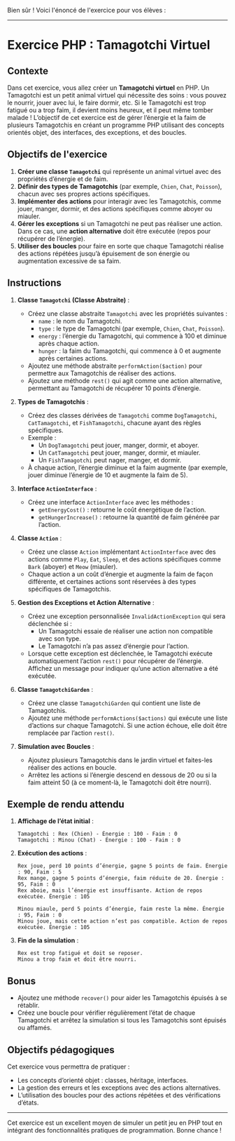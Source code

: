 Bien sûr ! Voici l'énoncé de l'exercice pour vos élèves :

---

# Exercice PHP : Tamagotchi Virtuel

## Contexte

Dans cet exercice, vous allez créer un **Tamagotchi virtuel** en PHP. Un Tamagotchi est un petit animal virtuel qui nécessite des soins : vous pouvez le nourrir, jouer avec lui, le faire dormir, etc. Si le Tamagotchi est trop fatigué ou a trop faim, il devient moins heureux, et il peut même tomber malade ! L’objectif de cet exercice est de gérer l’énergie et la faim de plusieurs Tamagotchis en créant un programme PHP utilisant des concepts orientés objet, des interfaces, des exceptions, et des boucles.

## Objectifs de l'exercice

1. **Créer une classe `Tamagotchi`** qui représente un animal virtuel avec des propriétés d’énergie et de faim.
2. **Définir des types de Tamagotchis** (par exemple, `Chien`, `Chat`, `Poisson`), chacun avec ses propres actions spécifiques.
3. **Implémenter des actions** pour interagir avec les Tamagotchis, comme jouer, manger, dormir, et des actions spécifiques comme aboyer ou miauler.
4. **Gérer les exceptions** si un Tamagotchi ne peut pas réaliser une action. Dans ce cas, une **action alternative** doit être exécutée (repos pour récupérer de l’énergie).
5. **Utiliser des boucles** pour faire en sorte que chaque Tamagotchi réalise des actions répétées jusqu’à épuisement de son énergie ou augmentation excessive de sa faim.

## Instructions

1. **Classe `Tamagotchi` (Classe Abstraite)** :
   - Créez une classe abstraite `Tamagotchi` avec les propriétés suivantes :
     - `name` : le nom du Tamagotchi.
     - `type` : le type de Tamagotchi (par exemple, `Chien`, `Chat`, `Poisson`).
     - `energy` : l’énergie du Tamagotchi, qui commence à 100 et diminue après chaque action.
     - `hunger` : la faim du Tamagotchi, qui commence à 0 et augmente après certaines actions.
   - Ajoutez une méthode abstraite `performAction($action)` pour permettre aux Tamagotchis de réaliser des actions.
   - Ajoutez une méthode `rest()` qui agit comme une action alternative, permettant au Tamagotchi de récupérer 10 points d’énergie.

2. **Types de Tamagotchis** :
   - Créez des classes dérivées de `Tamagotchi` comme `DogTamagotchi`, `CatTamagotchi`, et `FishTamagotchi`, chacune ayant des règles spécifiques.
   - Exemple :
     - Un `DogTamagotchi` peut jouer, manger, dormir, et aboyer.
     - Un `CatTamagotchi` peut jouer, manger, dormir, et miauler.
     - Un `FishTamagotchi` peut nager, manger, et dormir.
   - À chaque action, l’énergie diminue et la faim augmente (par exemple, jouer diminue l’énergie de 10 et augmente la faim de 5).

3. **Interface `ActionInterface`** :
   - Créez une interface `ActionInterface` avec les méthodes :
     - `getEnergyCost()` : retourne le coût énergétique de l’action.
     - `getHungerIncrease()` : retourne la quantité de faim générée par l’action.

4. **Classe `Action`** :
   - Créez une classe `Action` implémentant `ActionInterface` avec des actions comme `Play`, `Eat`, `Sleep`, et des actions spécifiques comme `Bark` (aboyer) et `Meow` (miauler).
   - Chaque action a un coût d’énergie et augmente la faim de façon différente, et certaines actions sont réservées à des types spécifiques de Tamagotchis.

5. **Gestion des Exceptions et Action Alternative** :
   - Créez une exception personnalisée `InvalidActionException` qui sera déclenchée si :
     - Un Tamagotchi essaie de réaliser une action non compatible avec son type.
     - Le Tamagotchi n’a pas assez d’énergie pour l’action.
   - Lorsque cette exception est déclenchée, le Tamagotchi exécute automatiquement l’action `rest()` pour récupérer de l’énergie. Affichez un message pour indiquer qu’une action alternative a été exécutée.

6. **Classe `TamagotchiGarden`** :
   - Créez une classe `TamagotchiGarden` qui contient une liste de Tamagotchis.
   - Ajoutez une méthode `performActions($actions)` qui exécute une liste d’actions sur chaque Tamagotchi. Si une action échoue, elle doit être remplacée par l’action `rest()`.

7. **Simulation avec Boucles** :
   - Ajoutez plusieurs Tamagotchis dans le jardin virtuel et faites-les réaliser des actions en boucle.
   - Arrêtez les actions si l’énergie descend en dessous de 20 ou si la faim atteint 50 (à ce moment-là, le Tamagotchi doit être nourri).

## Exemple de rendu attendu

1. **Affichage de l’état initial** :
   ```
   Tamagotchi : Rex (Chien) - Énergie : 100 - Faim : 0
   Tamagotchi : Minou (Chat) - Énergie : 100 - Faim : 0
   ```

2. **Exécution des actions** :
   ```
   Rex joue, perd 10 points d’énergie, gagne 5 points de faim. Énergie : 90, Faim : 5
   Rex mange, gagne 5 points d’énergie, faim réduite de 20. Énergie : 95, Faim : 0
   Rex aboie, mais l’énergie est insuffisante. Action de repos exécutée. Énergie : 105

   Minou miaule, perd 5 points d’énergie, faim reste la même. Énergie : 95, Faim : 0
   Minou joue, mais cette action n’est pas compatible. Action de repos exécutée. Énergie : 105
   ```

3. **Fin de la simulation** :
   ```
   Rex est trop fatigué et doit se reposer.
   Minou a trop faim et doit être nourri.
   ```

## Bonus

- Ajoutez une méthode `recover()` pour aider les Tamagotchis épuisés à se rétablir.
- Créez une boucle pour vérifier régulièrement l’état de chaque Tamagotchi et arrêtez la simulation si tous les Tamagotchis sont épuisés ou affamés.

## Objectifs pédagogiques

Cet exercice vous permettra de pratiquer :
- Les concepts d’orienté objet : classes, héritage, interfaces.
- La gestion des erreurs et les exceptions avec des actions alternatives.
- L’utilisation des boucles pour des actions répétées et des vérifications d’états.

---

Cet exercice est un excellent moyen de simuler un petit jeu en PHP tout en intégrant des fonctionnalités pratiques de programmation. Bonne chance !